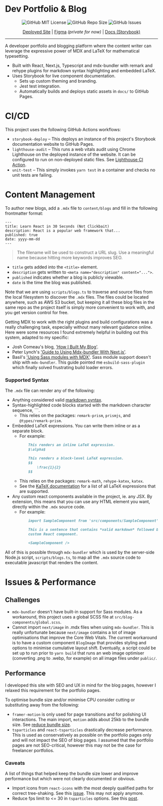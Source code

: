# Dev Portfolio & Blog

<p align="center">
    <img src="https://img.shields.io/github/license/Tymotex/timz.dev" alt="GitHub MIT License" >
    <img src="https://img.shields.io/github/repo-size/Tymotex/timz.dev" alt="GitHub Repo Size" >
    <img src="https://img.shields.io/github/issues/Tymotex/timz.dev" alt="GitHub Issues" >
</p>

<p align="center">
    <a href="https://timz.dev">Deployed Site</a> |
    <a href="https://www.figma.com/file/kSDFLWSycGG4lXjn0seVv3/timz.dev-Blog-Design?node-id=0%3A1">Figma</a> <em>(private for now)</em> | 
    <a href="https://tymotex.github.io/timz.dev/">Docs (Storybook)</a>
</p>
 
---

A developer portfolio and blogging platform where the content writer can
leverage the expressive power of MDX and LaTeX for mathematical typesetting.

- Built with React, Next.js, Typescript and mdx-bundler with remark and rehype
  plugins for markdown syntax highlighting and embedded LaTeX.
- Uses Storybook for live component documentation.
    - Sets up custom theming and branding.
    - Jest test integration.
    - Automatically builds and deploys static assets in `docs/` to GitHub Pages.

# CI/CD

This project uses the following GitHub Actions workflows:
- `storybook-deploy` &ndash; This deploys an instance of this project's Storybook documentation website
    to GitHub Pages.
- `lighthouse-audit` &ndash; This runs a web vitals audit using Chrome Lighthouse on the deployed
    instance of the website. It can be configured to run on non-deployed static
    files. See [Lighthouse CI Action](https://github.com/marketplace/actions/lighthouse-ci-action).
- `unit-test` &ndash; This simply invokes `yarn test` in a container and checks no unit tests are
    failing.

# Content Management

To author new blogs, add a `.mdx` file to `content/blogs` and fill in the
following frontmatter format:

```
---
title: Learn React in 30 Seconds (Not Clickbait)
description: React is a popular web framework that...
published: true
date: yyyy-mm-dd
---
```
> The filename will be used to construct a URL slug. Use a meaningful name
  because hitting more keywords improves SEO.
- `title` gets added into the `<title>` element.
- `description` gets written to `<meta name="description" content="...">`.
- `published` indicates whether a blog is publicly viewable.
- `date` is the time the blog was published.

Note that we are using `scripts/blogs.ts` to traverse and source files from the
local filesystem to discover the `.mdx` files. The files could be located
anywhere, such as AWS S3 bucket, but keeping it all these blog files in the
same repo as the project itself is simply more convenient to work with, and you
get version control for free.

Getting MDX to work with the right plugins and build configurations was a really
challenging task, especially without many relevant guidance online. Here were
some resources I found extremely helpful in building out this system, adapted to
my specific: 
- Josh Comeau's blog, ['How I Built My Blog'](https://www.joshwcomeau.com/blog/how-i-built-my-blog/).
- Peter Lynch's ['Guide to Using Mdx-bundler With Next.js'](https://www.peterlunch.com/blog/mdx-bundler-beginners).
- Basil's ['Using Sass modules with MDX'](https://www.qbasil.dev/blog/mdx-w-scss).
  Sass module support doesn't ship with `mdx-bundler`. This guide pointed me
  `esbuild-sass-plugin` which finally solved frustrating build loader errors.

### Supported Syntax

The `.mdx` file can render any of the following:
* Anything considered valid [markdown syntax](https://www.markdownguide.org/cheat-sheet/).
* Syntax-highlighted code blocks started with the markdown character sequence, ```.
    - This relies on the packages: `remark-prism`, `prismjs`, and `@types/remark-prism`.
* Embedded LaTeX expressions. You can write them inline or as a separate block.
    - For example:
        ```md
            This renders an inline LaTeX expression.
            $\alpha$  

            This renders a block-level LaTeX expression.
            $$
                \frac{1}{2}
            $$
        ```
    - This relies on the packages: `remark-math`, `rehype-katex`, `katex`.
    - See the [KaTeX documentation](https://katex.org/docs/supported.html) for a
      list of all LaTeX expressions that are supported.
* Any custom react components available in the project, ie. any JSX. By
  extension, this means that you can use any HTML element you want, directly
  within the `.mdx` source code.
    - For example:
        ```md
            import SampleComponent from 'src/components/SampleComponent';

            This is a sentence that contains *valid markdown* followed by a 
            custom React component.

            <SampleComponent />
        ```
All of this is possible through `mdx-bundler` which is used by the server-side
Node.js script, `scripts/blogs.ts`, to map all the `.mdx` source code to
executable javascript that renders the content.

# Issues & Performance

## Challenges

- `mdx-bundler` doesn't have built-in support for Sass modules. As a workaround,
  this project uses a global SCSS file at `src/blog-components/global.scss`.
- Cannot import `next/image` in .mdx files when using `mdx-bundler`. This is 
  really unfortunate because `next/image` contains a lot of image optimisations
  that improve the Core Web Vitals. The current workaround is to have a custom
  component `BlogImage` that provides styling and options to minimise cumulative
  layout shift. Eventually, a script could be set up to run prior to
  `yarn build` that runs an web image optimiser (converting .png to .webp, for
  example) on all image files under `public/`.

## Performance
I developed this site with SEO and UX in mind for the blog pages, however I
relaxed this requirement for the portfolio pages.

To optimise bundle size and/or minimise CPU consider cutting or substituting
away from the following:
- `framer-motion` is only used for page transitions and for polishing UI
  interactions. The main import, `motion` adds about 25kb to the bundle size.
  See [reduce bundle size](https://www.framer.com/docs/guide-reduce-bundle-size/).
- `tsparticles` and `react-tsparticles` drastically decrease performance. This
  is used as conservatively as possible on the portfolio pages only and will
  not impact the SEO of blog pages. I assumed that the portfolio pages are not
  SEO-critical, however this may not be the case for freelancer portfolios.

### Caveats
A list of things that helped keep the bundle size lower and improve performance
but which were not clearly documented or obvious.

- Import icons from `react-icons` with the most deeply qualified paths for correct tree-shaking. See this [issue](https://github.com/react-icons/react-icons/issues/154). This may not apply anymore.
- Reduce fps limit to <= 30 in `tsparticles` options. See this [post](https://stackoverflow.com/questions/59268732/optimise-particles-js-background-to-avoid-high-cpu-usage).
